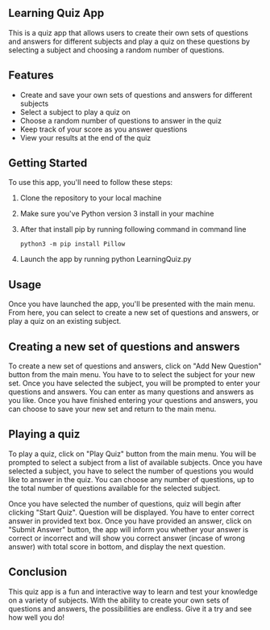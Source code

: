 

## Learning Quiz App
This is a quiz app that allows users to create their own sets of questions and answers for different subjects and play a quiz on these questions by selecting a subject and choosing a random number of questions.

## Features
- Create and save your own sets of questions and answers for different subjects
- Select a subject to play a quiz on
- Choose a random number of questions to answer in the quiz
- Keep track of your score as you answer questions
- View your results at the end of the quiz


## Getting Started
To use this app, you'll need to follow these steps:

1. Clone the repository to your local machine
2. Make sure you've Python version 3 install in your machine
3. After that install pip by running following command in command line
   
     `python3 -m pip install Pillow`
4. Launch the app by running python LearningQuiz.py

## Usage
Once you have launched the app, you'll be presented with the main menu. From here, you can select to create a new set of questions and answers, or play a quiz on an existing subject.

## Creating a new set of questions and answers
To create a new set of questions and answers, click on "Add New Question" button from the main menu. You have to to select the subject for your new set. Once you have selected the subject, you will be prompted to enter your questions and answers. You can enter as many questions and answers as you like. Once you have finished entering your questions and answers, you can choose to save your new set and return to the main menu.

## Playing a quiz
To play a quiz, click on "Play Quiz" button from the main menu. You will be prompted to select a subject from a list of available subjects. Once you have selected a subject, you have to select the number of questions you would like to answer in the quiz. You can choose any number of questions, up to the total number of questions available for the selected subject.

Once you have selected the number of questions, quiz will begin after clicking "Start Quiz". Question will be displayed. You have to enter correct answer in provided text box. Once you have provided an answer, click on "Submit Answer" button, the app will inform you whether your answer is correct or incorrect and will show you correct answer (incase of wrong answer) with total score in bottom, and display the next question.


## Conclusion
This quiz app is a fun and interactive way to learn and test your knowledge on a variety of subjects. With the ability to create your own sets of questions and answers, the possibilities are endless. Give it a try and see how well you do!
